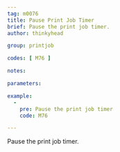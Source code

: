 ```yaml
---
tag: m0076
title: Pause Print Job Timer
brief: Pause the print job timer.
author: thinkyhead

group: printjob

codes: [ M76 ]

notes:

parameters:

example:
  -
    pre: Pause the print job timer
    code: M76

---
```


Pause the print job timer.
